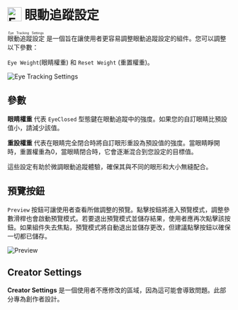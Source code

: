 # <img src="/eye_tracking_settings_icon.png" alt="Eye Tracking Settings" style="width: 32px; height: 32px; vertical-align: -4px; display: inline;"/> 眼動追蹤設定

<ruby>眼動追蹤設定<rt>Eye Tracking Settings</rt></ruby> 是一個旨在讓使用者更容易調整眼動追蹤設定的組件。您可以調整以下參數：

`Eye Weight`(眼睛權重) 和 `Reset Weight` (重置權重)。

![Eye Tracking Settings](/eye_tracking_settings.png)
## 參數
**眼睛權重** 代表 `EyeClosed` 型態鍵在眼動追蹤中的強度。如果您的自訂眼睛比預設值小，請減少該值。

**重設權重** 代表在眼睛完全閉合時將自訂眼形重設為預設值的強度。當眼睛睜開時，重置權重為0，當眼睛閉合時，它會逐漸混合到您設定的目標值。

這些設定有助於微調眼動追蹤體驗，確保其與不同的眼形和大小無縫配合。


## 預覽按鈕
`Preview` 按鈕可讓使用者查看所做調整的預覽。點擊按鈕將進入預覽模式，調整參數滑桿也會啟動預覽模式。若要退出預覽模式並儲存結果，使用者應再次點擊該按鈕。如果組件失去焦點，預覽模式將自動退出並儲存更改，但建議點擊按鈕以確保一切都已儲存。

![Preview](/eye_tracking_settings_preview.png)

## Creator Settings
**Creator Settings** 是一個使用者不應修改的區域，因為這可能會導致問題。此部分專為創作者設計。